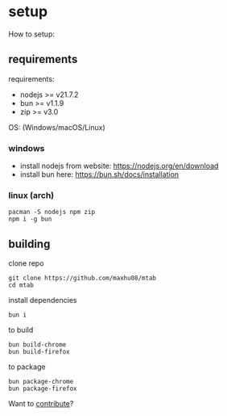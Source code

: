 # setup

How to setup:

## requirements

requirements:

- nodejs >= v21.7.2
- bun >= v1.1.9
- zip >= v3.0

OS: (Windows/macOS/Linux)

### windows

- install nodejs from website: https://nodejs.org/en/download
- install bun here: https://bun.sh/docs/installation

### linux (arch)

```shell
pacman -S nodejs npm zip
npm i -g bun
```

## building

clone repo

```shell
git clone https://github.com/maxhu08/mtab
cd mtab
```

install dependencies

```shell
bun i
```

to build

```shell
bun build-chrome
bun build-firefox
```

to package

```shell
bun package-chrome
bun package-firefox
```

Want to [contribute](./CONTRIBUTING.md)?
